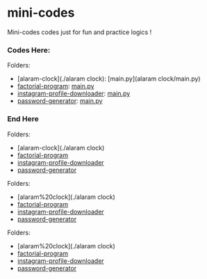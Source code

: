 # mini-codes
Mini-codes codes just for fun and practice logics !


### Codes Here:

Folders:
- [alaram-clock](./alaram clock): [main.py](alaram clock/main.py)
- [factorial-program](./factorial-program): [main.py](./factorial-program/main.py)
- [instagram-profile-downloader](./instagram-profile-downloader): [main.py](./instagram-profile-downloader/main.py)
- [password-generator](./password-generator): [main.py](./password-generator/main.py)


### End Here



Folders:
- [alaram-clock](./alaram clock)
- [factorial-program](./factorial-program)
- [instagram-profile-downloader](./instagram-profile-downloader)
- [password-generator](./password-generator)




Folders:
- [alaram%20clock](./alaram clock)
- [factorial-program](./factorial-program)
- [instagram-profile-downloader](./instagram-profile-downloader)
- [password-generator](./password-generator)




Folders:
- [alaram%20clock](./alaram clock)
- [factorial-program](./factorial-program)
- [instagram-profile-downloader](./instagram-profile-downloader)
- [password-generator](./password-generator)

